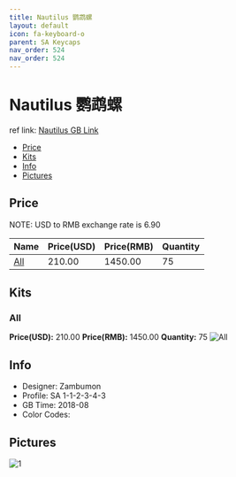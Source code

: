 ```yaml
---
title: Nautilus 鹦鹉螺
layout: default
icon: fa-keyboard-o
parent: SA Keycaps
nav_order: 524
nav_order: 524
---
```


# Nautilus 鹦鹉螺

ref link: [Nautilus  GB Link]()

* [Price](#price)
* [Kits](#kits)
* [Info](#info)
* [Pictures](#pictures)


## Price  
NOTE: USD to RMB exchange rate is 6.90

| Name          | Price(USD)    |  Price(RMB) |  Quantity |
| ------------- | ------------- |  ---------- |  -------- |
|[All](#all)|210.00|1450.00|75|


## Kits
### All
**Price(USD):** 210.00    **Price(RMB):** 1450.00    **Quantity:** 75
<img src="{{ 'assets/images/sa-keycaps/nautilus/kits_pics/all.jpg' | relative_url }}" alt="All" class="image featured">


## Info
* Designer: Zambumon
* Profile: SA 1-1-2-3-4-3
* GB Time: 2018-08
* Color Codes:   


## Pictures
<img src="{{ 'assets/images/sa-keycaps/nautilus/rendering_pics/1.jpg' | relative_url }}" alt="1" class="image featured">
